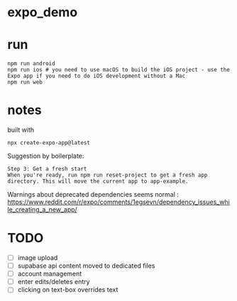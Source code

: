 # expo_demo

# run
```
npm run android
npm run ios # you need to use macOS to build the iOS project - use the Expo app if you need to do iOS development without a Mac
npm run web
```


# notes
built with
```
npx create-expo-app@latest
```

Suggestion by boilerplate:
```
Step 3: Get a fresh start
When you're ready, run npm run reset-project to get a fresh app directory. This will move the current app to app-example.
```

Warnings about deprecated dependencies seems normal : https://www.reddit.com/r/expo/comments/1egsevn/dependency_issues_while_creating_a_new_app/

# TODO
- [ ] image upload
- [ ] supabase api content moved to dedicated files
- [ ] account management
- [ ] enter edits/deletes entry
- [ ] clicking on text-box overrides text
